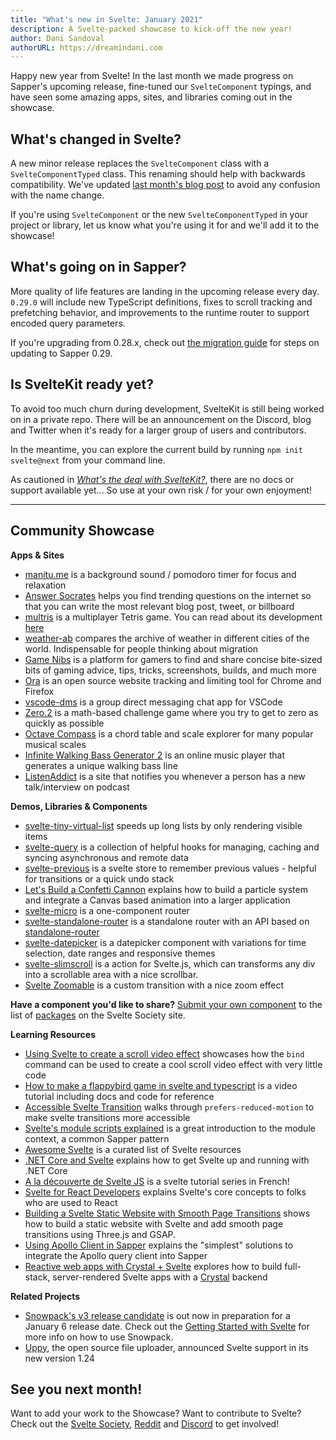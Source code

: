 ```yaml
---
title: "What's new in Svelte: January 2021"
description: A Svelte-packed showcase to kick-off the new year!
author: Dani Sandoval
authorURL: https://dreamindani.com
---
```


Happy new year from Svelte! In the last month we made progress on Sapper's upcoming release, fine-tuned our `SvelteComponent` typings, and have seen some amazing apps, sites, and libraries coming out in the showcase.

## What's changed in Svelte?

A new minor release replaces the `SvelteComponent` class with a `SvelteComponentTyped` class. This renaming should help with backwards compatibility. We've updated [last month's blog post](https://svelte.dev/blog/whats-new-in-svelte-december-2020) to avoid any confusion with the name change.

If you're using `SvelteComponent` or the new `SvelteComponentTyped` in your project or library, let us know what you're using it for and we'll add it to the showcase!

## What's going on in Sapper?

More quality of life features are landing in the upcoming release every day. `0.29.0` will include new TypeScript definitions, fixes to scroll tracking and prefetching behavior, and improvements to the runtime router to support encoded query parameters.

If you're upgrading from 0.28.x, check out [the migration guide](https://sapper.svelte.dev/migrating/#0_28_to_0_29) for steps on updating to Sapper 0.29.

## Is SvelteKit ready yet?

To avoid too much churn during development, SvelteKit is still being worked on in a private repo. There will be an announcement on the Discord, blog and Twitter when it's ready for a larger group of users and contributors.

In the meantime, you can explore the current build by running `npm init svelte@next` from your command line.

As cautioned in _[What's the deal with SvelteKit?](https://svelte.dev/blog/whats-the-deal-with-sveltekit)_, there are no docs or support available yet... So use at your own risk / for your own enjoyment!

---

## Community Showcase

**Apps & Sites**

- [manitu.me](https://manitu.me/) is a background sound / pomodoro timer for focus and relaxation
- [Answer Socrates](https://answersocrates.com/) helps you find trending questions on the internet so that you can write the most relevant blog post, tweet, or billboard
- [multris](https://multris.s1h.org/) is a multiplayer Tetris game. You can read about its development [here](https://blog.s1h.org/svelte-multiplayer-game/)
- [weather-ab](https://github.com/ganochenkodg/weather-ab) compares the archive of weather in different cities of the world. Indispensable for people thinking about migration
- [Game Nibs](https://gamenibs.com/) is a platform for gamers to find and share concise bite-sized bits of gaming advice, tips, tricks, screenshots, builds, and much more
- [Ora](https://github.com/cupcakearmy/ora) is an open source website tracking and limiting tool for Chrome and Firefox
- [vscode-dms](https://github.com/techsyndicate/vscode-dms) is a group direct messaging chat app for VSCode
- [Zero.2](https://zero.oleksandrdemian.tech/) is a math-based challenge game where you try to get to zero as quickly as possible
- [Octave Compass](https://octavecompass.com/2741) is a chord table and scale explorer for many popular musical scales
- [Infinite Walking Bass Generator 2](https://github.com/elialbert/infinitewalkingbass2) is an online music player that generates a unique walking bass line
- [ListenAddict](https://www.listenaddict.com/) is a site that notifies you whenever a person has a new talk/interview on podcast

**Demos, Libraries & Components**

- [svelte-tiny-virtual-list](https://github.com/Skayo/svelte-tiny-virtual-list) speeds up long lists by only rendering visible items
- [svelte-query](https://github.com/TanStack/svelte-query) is a collection of helpful hooks for managing, caching and syncing asynchronous and remote data
- [svelte-previous](https://github.com/bryanmylee/svelte-previous) is a svelte store to remember previous values - helpful for transitions or a quick undo stack
- [Let's Build a Confetti Cannon](https://varun.ca/confetti/) explains how to build a particle system and integrate a Canvas based animation into a larger application
- [svelte-micro](https://github.com/ayndqy/svelte-micro) is a one-component router
- [svelte-standalone-router](https://github.com/hjalmar/svelte-standalone-router) is a standalone router with an API based on [standalone-router](https://github.com/hjalmar/standalone-router)
- [svelte-datepicker](https://github.com/beyonk-adventures/svelte-datepicker) is a datepicker component with variations for time selection, date ranges and responsive themes
- [svelte-slimscroll](https://github.com/MelihAltintas/svelte-slimscroll) is a action for Svelte.js, which can transforms any div into a scrollable area with a nice scrollbar.
- [Svelte Zoomable](https://svelte.dev/repl/58dfe87756ee4db897c281b52fdef7b7?version=3.31.0) is a custom transition with a nice zoom effect

**Have a component you'd like to share?** [Submit your own component](https://sveltesociety.dev/help/submitting?type=package) to the list of [packages](https://sveltesociety.dev/packages) on the Svelte Society site.

**Learning Resources**

- [Using Svelte to create a scroll video effect](https://blog.koenvangilst.nl/tutorial-svelte-scroll-video/) showcases how the `bind` command can be used to create a cool scroll video effect with very little code
- [How to make a flappybird game in svelte and typescript](https://www.youtube.com/watch?v=nhrYBoVI8pQ) is a video tutorial including docs and code for reference
- [Accessible Svelte Transition](https://www.youtube.com/watch?v=QK_QuRL7nSo&feature=youtu.be) walks through `prefers-reduced-motion` to make svelte transitions more accessible
- [Svelte's module scripts explained](https://codechips.me/svelte-module-scripts-explained/) is a great introduction to the module context, a common Sapper pattern
- [Awesome Svelte](https://github.com/TheComputerM/awesome-svelte#readme) is a curated list of Svelte resources
- [.NET Core and Svelte](https://dev.to/cainux/net-core-and-svelte-f8o) explains how to get Svelte up and running with .NET Core
- [A la découverte de Svelte JS](https://www.youtube.com/watch?v=SLpx1Y8e1ek&list=PLff5I1miao9ZEUhpqkrOx7k8RGAZt-nm9) is a svelte tutorial series in French!
- [Svelte for React Developers](https://soshace.com/svelte-for-react-developers/) explains Svelte's core concepts to folks who are used to React
- [Building a Svelte Static Website with Smooth Page Transitions](https://www.youtube.com/watch?v=dvPfmcGtmrI&feature=emb_title) shows how to build a static website with Svelte and add smooth page transitions using Three.js and GSAP.
- [Using Apollo Client in Sapper](https://bjornlu.com/blog/using-apollo-client-in-sapper/) explains the "simplest" solutions to integrate the Apollo query client into Sapper
- [Reactive web apps with Crystal + Svelte](https://www.youtube.com/watch?v=i1xjLd6z7BU) explores how to build full-stack, server-rendered Svelte apps with a [Crystal](https://crystal-lang.org) backend

**Related Projects**

- [Snowpack's v3 release candidate](https://www.snowpack.dev/posts/2020-12-03-snowpack-3-release-candidate) is out now in preparation for a January 6 release date. Check out the [Getting Started with Svelte](https://www.snowpack.dev/tutorials/svelte) for more info on how to use Snowpack.
- [Uppy](https://uppy.io/blog/2020/12/1.24/), the open source file uploader, announced Svelte support in its new version 1.24

## See you next month!

Want to add your work to the Showcase? Want to contribute to Svelte? Check out the [Svelte Society](https://sveltesociety.dev/), [Reddit](https://www.reddit.com/r/sveltejs/) and [Discord](https://discord.com/invite/yy75DKs) to get involved!
